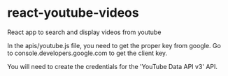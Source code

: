 # react-youtube-videos
React app to search and display videos from youtube

In the apis/youtube.js file, you need to get the proper key from google.
Go to console.developers.google.com to get the client key.

You will need to create the credentials for the 'YouTube Data API v3' API.
